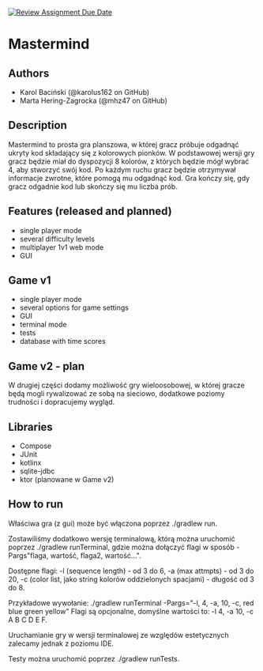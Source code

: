 [![Review Assignment Due Date](https://classroom.github.com/assets/deadline-readme-button-22041afd0340ce965d47ae6ef1cefeee28c7c493a6346c4f15d667ab976d596c.svg)](https://classroom.github.com/a/M0kyOMLZ)
# Mastermind

## Authors
- Karol Baciński (@karolus162 on GitHub)
- Marta Hering-Zagrocka (@mhz47 on GitHub)

## Description
Mastermind to prosta gra planszowa, w której gracz próbuje odgadnąć ukryty kod składający się z kolorowych pionków. W podstawowej wersji gry gracz będzie miał do dyspozycji 8 kolorów, z których będzie mógł wybrać 4, aby stworzyć swój kod. Po każdym ruchu gracz będzie otrzymywał informacje zwrotne, które pomogą mu odgadnąć kod. Gra kończy się, gdy gracz odgadnie kod lub skończy się mu liczba prób.

## Features (released and planned)
- single player mode
- several difficulty levels
- multiplayer 1v1 web mode
- GUI

## Game v1
- single player mode
- several options for game settings
- GUI
- terminal mode
- tests
- database with time scores

## Game v2 - plan
W drugiej części dodamy możliwość gry wieloosobowej, w której gracze będą mogli rywalizować ze sobą na sieciowo, dodatkowe poziomy trudności i dopracujemy wygląd.

## Libraries
- Compose 
- JUnit
- kotlinx
- sqlite-jdbc
- ktor (planowane w Game v2)


## How to run
Właściwa gra (z gui) może być włączona poprzez ./gradlew run.

Zostawiliśmy dodatkowo wersję terminalową, którą można uruchomić poprzez ./gradlew runTerminal,
gdzie można dołączyć flagi w sposób -Pargs"flaga, wartość, flaga2, wartość...".

Dostępne flagi:
-l (sequence length) - od 3 do 6,
-a (max attmpts) - od 3 do 20,
-c (color list, jako string kolorów oddzielonych spacjami) - długość od 3 do 8.

Przykładowe wywołanie: ./gradlew runTerminal -Pargs="-l, 4, -a, 10, -c, red blue green yellow"
Flagi są opcjonalne, domyślne wartości to: -l 4, -a 10, -c A B C D E F.

Uruchamianie gry w wersji terminalowej ze względów estetycznych zalecamy jednak z poziomu IDE.

Testy można uruchomić poprzez ./gradlew runTests.